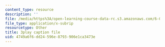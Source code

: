 ```yaml
---
content_type: resource
description: ''
file: /media/https%3A/open-learning-course-data-rc.s3.amazonaws.com/6-042j-mathematics-for-computer-science-spring-2015/4749a6f6dd24596e8793906e1ca3473e_iZX8WEGZTVw.vtt
file_type: application/x-subrip
resourcetype: Other
title: 3play caption file
uid: 4749a6f6-dd24-596e-8793-906e1ca3473e
---
```

